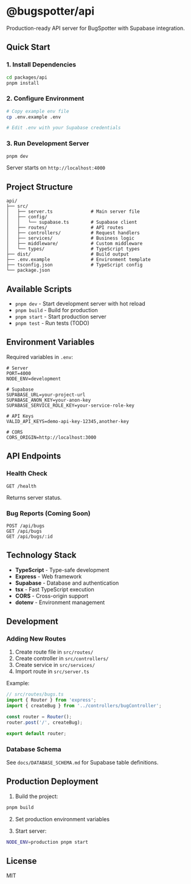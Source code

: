 # @bugspotter/api

Production-ready API server for BugSpotter with Supabase integration.

## Quick Start

### 1. Install Dependencies
```bash
cd packages/api
pnpm install
```

### 2. Configure Environment
```bash
# Copy example env file
cp .env.example .env

# Edit .env with your Supabase credentials
```

### 3. Run Development Server
```bash
pnpm dev
```

Server starts on `http://localhost:4000`

## Project Structure

```
api/
├── src/
│   ├── server.ts              # Main server file
│   ├── config/
│   │   └── supabase.ts        # Supabase client
│   ├── routes/                # API routes
│   ├── controllers/           # Request handlers
│   ├── services/              # Business logic
│   ├── middleware/            # Custom middleware
│   └── types/                 # TypeScript types
├── dist/                      # Build output
├── .env.example               # Environment template
├── tsconfig.json              # TypeScript config
└── package.json
```

## Available Scripts

- `pnpm dev` - Start development server with hot reload
- `pnpm build` - Build for production
- `pnpm start` - Start production server
- `pnpm test` - Run tests (TODO)

## Environment Variables

Required variables in `.env`:

```env
# Server
PORT=4000
NODE_ENV=development

# Supabase
SUPABASE_URL=your-project-url
SUPABASE_ANON_KEY=your-anon-key
SUPABASE_SERVICE_ROLE_KEY=your-service-role-key

# API Keys
VALID_API_KEYS=demo-api-key-12345,another-key

# CORS
CORS_ORIGIN=http://localhost:3000
```

## API Endpoints

### Health Check
```
GET /health
```

Returns server status.

### Bug Reports (Coming Soon)
```
POST /api/bugs
GET /api/bugs
GET /api/bugs/:id
```

## Technology Stack

- **TypeScript** - Type-safe development
- **Express** - Web framework
- **Supabase** - Database and authentication
- **tsx** - Fast TypeScript execution
- **CORS** - Cross-origin support
- **dotenv** - Environment management

## Development

### Adding New Routes

1. Create route file in `src/routes/`
2. Create controller in `src/controllers/`
3. Create service in `src/services/`
4. Import route in `src/server.ts`

Example:
```typescript
// src/routes/bugs.ts
import { Router } from 'express';
import { createBug } from '../controllers/bugController';

const router = Router();
router.post('/', createBug);

export default router;
```

### Database Schema

See `docs/DATABASE_SCHEMA.md` for Supabase table definitions.

## Production Deployment

1. Build the project:
```bash
pnpm build
```

2. Set production environment variables

3. Start server:
```bash
NODE_ENV=production pnpm start
```

## License

MIT
